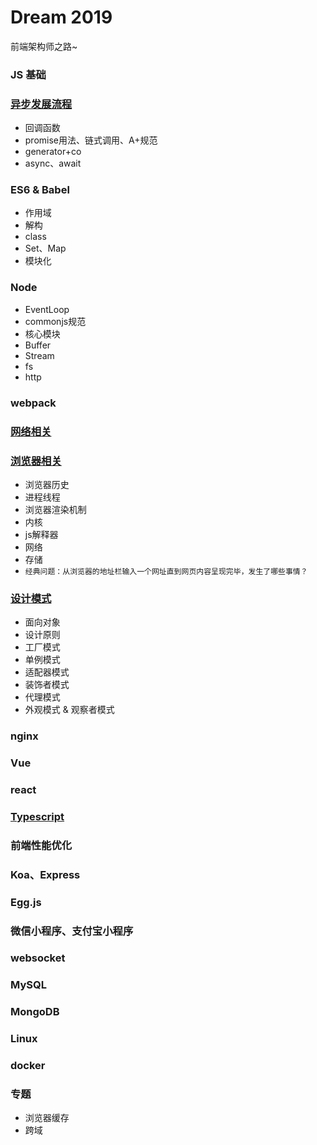 # Dream 2019

前端架构师之路~

### JS 基础

### [异步发展流程](https://github.com/miracle90/dream2019/blob/master/async/async.md)

* 回调函数
* promise用法、链式调用、A+规范
* generator+co
* async、await

### ES6 & Babel

* 作用域
* 解构
* class
* Set、Map
* 模块化

### Node

* EventLoop
* commonjs规范
* 核心模块
* Buffer
* Stream
* fs
* http

### webpack

### [网络相关](https://github.com/miracle90/dream2019/blob/master/network/network.md)

### [浏览器相关](https://github.com/miracle90/dream2019/blob/master/browser/browser.md)

* 浏览器历史
* 进程线程
* 浏览器渲染机制
* 内核
* js解释器
* 网络
* 存储
* `经典问题：从浏览器的地址栏输入一个网址直到网页内容呈现完毕，发生了哪些事情？`

### [设计模式](https://github.com/miracle90/dream2019/blob/master/design-patterns/design-patterns.md)

* 面向对象
* 设计原则
* 工厂模式
* 单例模式
* 适配器模式
* 装饰者模式
* 代理模式
* 外观模式 & 观察者模式

### nginx

### Vue

### react

### [Typescript](https://github.com/miracle90/dream2019/blob/master/TypeScript/TypeScript.md)

### 前端性能优化

### Koa、Express

### Egg.js

### 微信小程序、支付宝小程序

### websocket

### MySQL

### MongoDB

### Linux

### docker

### 专题

* 浏览器缓存
* 跨域
